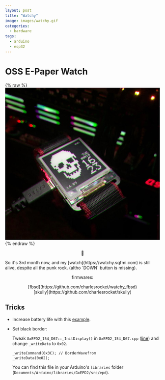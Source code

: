 ```yaml
---
layout: post
title: "Watchy"
image: images/watchy.gif
categories:
  - hardware
tags:
  - arduino
  - esp32
---
```

# OSS E-Paper Watch

{% raw %}<img src="/images/watchy-skully.jpg" alt="watchy-skully">{% endraw %}

<p style="text-align: center;">🚧</p>
So it's 3rd month now, and my [watch](https://watchy.sqfmi.com) is still alive, despite all the punk rock. (altho `DOWN` button is missing).

<p style="text-align: center;">firmwares:</p>
<div class="md-wrp" markdown="1" align="center">
[fbsd](https://github.com/charlesrocket/watchy_fbsd)
</div>
<div class="md-wrp" markdown="1" align="center">
[skully](https://github.com/charlesrocket/skully)
</div>

## Tricks

* Increase battery life with this [example](https://github.com/sqfmi/Watchy/pull/78/files).

* Set black border:

  Tweak `GxEPD2_154_D67::_InitDisplay()` in `GxEPD2_154_D67.cpp` ([line](https://github.com/ZinggJM/GxEPD2/blob/master/src/epd/GxEPD2_154_D67.cpp#L339)) and change `_writeData` to `0x02`.
  ```
  _writeCommand(0x3C); // BorderWavefrom
  _writeData(0x02);
  ```
  You can find this file in your Arduino's `libraries` folder (`Documents/Arduino/libraries/GxEPD2/src/epd`).
